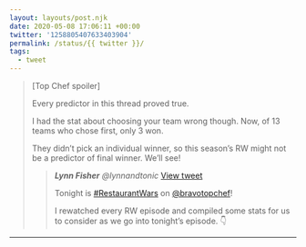 ```yaml
---
layout: layouts/post.njk
date: 2020-05-08 17:06:11 +00:00
twitter: '1258805407633403904'
permalink: /status/{{ twitter }}/
tags: 
  - tweet
---
```


> &#91;Top Chef spoiler&#93;
> 
> Every predictor in this thread proved true.
> 
> I had the stat about choosing your team wrong though. Now, of 13 teams who chose first, only 3 won.
> 
> They didn’t pick an individual winner, so this season’s RW might not be a predictor of final winner. We’ll see! 
> 
> > <cite>**Lynn Fisher** @lynnandtonic</cite> [View tweet](/status/1258431526246559744)
> > 
> > Tonight is [#RestaurantWars](https://twitter.com/hashtag/RestaurantWars) on [@bravotopchef](https://twitter.com/bravotopchef)!
> > 
> > I rewatched every RW episode and compiled some stats for us to consider as we go into tonight’s episode. 👇

---
